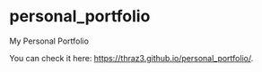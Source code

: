 # personal_portfolio
My Personal Portfolio

You can check it here:
https://thraz3.github.io/personal_portfolio/.
